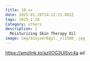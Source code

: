 ```yaml
---
title: 10.xx
date: 2025-01-28T14:12:21.802Z
tags: 2025-1-28
Category: others
description: |
  Moisturizing Skin Therapy Oil   
image: img/81oyxer6qyl._sl1500_.jpg
---
```

https://amzlink.to/az0OG3UlSyc4a  ad